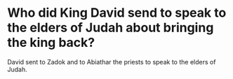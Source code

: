 # Who did King David send to speak to the elders of Judah about bringing the king back?

David sent to Zadok and to Abiathar the priests to speak to the elders of Judah.
